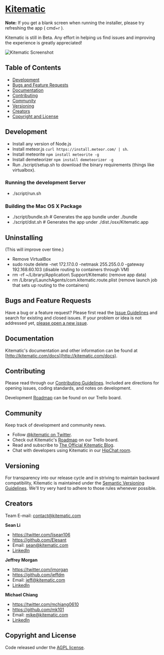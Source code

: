# [Kitematic](https://kitematic.com)

**Note:** If you get a blank screen when running the installer, please try refreshing the app ( cmd+r ). 

Kitematic is still in Beta. Any effort in helping us find issues and improving the experience is greatly appreciated!

![Kitematic Screenshot](https://s3.amazonaws.com/kite-installer/screenshot.5843.png)

## Table of Contents

 - [Development](#development)
 - [Bugs and Feature Requests](#bugs-and-feature-requests)
 - [Documentation](#documentation)
 - [Contributing](#contributing)
 - [Community](#community)
 - [Versioning](#versioning)
 - [Creators](#creators)
 - [Copyright and License](#copyright-and-license)

## Development

- Install any version of Node.js
- Install meteor.js `curl https://install.meteor.com/ | sh`.
- Install meteorite `npm install meteorite -g`
- Install demeteorizer `npm install demeteorizer -g`
- Run ./script/setup.sh to download the binary requirements (things like virtualbox).

### Running the development Server

- ./script/run.sh

### Building the Mac OS X Package

- ./script/bundle.sh  # Generates the app bundle under ./bundle
- ./script/dist.sh    # Generates the app under ./dist./osx/Kitematic.app

## Uninstalling

(This will improve over time.)

- Remove VirtualBox
- sudo route delete -net 172.17.0.0 -netmask 255.255.0.0 -gateway 192.168.60.103 (disable routing to containers through VM)
- rm -rf ~/Library/Application\ Support/Kitematic (remove app data)
- rm /Library/LaunchAgents/com.kitematic.route.plist (remove launch job that sets up routing to the containers)

## Bugs and Feature Requests

Have a bug or a feature request? Please first read the [Issue Guidelines](https://github.com/kitematic/kitematic/blob/master/CONTRIBUTING.md#using-the-issue-tracker) and search for existing and closed issues. If your problem or idea is not addressed yet, [please open a new issue](https://github.com/kitematic/kitematic/issues/new).

## Documentation

Kitematic's documentation and other information can be found at [http://kitematic.com/docs](http://kitematic.com/docs).

## Contributing

Please read through our [Contributing Guidelines](https://github.com/kitematic/kitematic/blob/master/CONTRIBUTING.md). Included are directions for opening issues, coding standards, and notes on development.

Development [Roadmap](https://trello.com/b/G5Aw0Rqc/kitematic-roadmap) can be found on our Trello board.

## Community

Keep track of development and community news.

- Follow [@kitematic on Twitter](https://twitter.com/kitematic).
- Check out Kitematic's [Roadmap](https://trello.com/b/G5Aw0Rqc/kitematic-roadmap) on our Trello board.
- Read and subscribe to [The Official Kitematic Blog](https://kitematic.com/blog).
- Chat with developers using Kitematic in our [HipChat room](http://www.hipchat.com/giAT9Fqb5).

## Versioning

For transparency into our release cycle and in striving to maintain backward compatibility, Kitematic is maintained under the [Semantic Versioning Guidelines](http://semver.org/). We'll try very hard to adhere to those rules whenever possible.

## Creators

Team E-mail: [contact@kitematic.com](mailto:contact@kitematic.com)

**Sean Li**

- <https://twitter.com/lisean106>
- <https://github.com/Elesant>
- Email: [sean@kitematic.com](mailto:sean@kitematic.com)
- [LinkedIn](https://www.linkedin.com/in/lishang)

**Jeffrey Morgan**

- <https://twitter.com/jmorgan>
- <https://github.com/jeffdm>
- Email: [jeff@kitematic.com](mailto:jeff@kitematic.com)
- [LinkedIn](https://www.linkedin.com/in/jeffdmorgan)

**Michael Chiang**

- <https://twitter.com/mchiang0610>
- <https://github.com/mk101>
- Email: [mike@kitematic.com](mailto:mike@kitematic.com)
- [LinkedIn](https://www.linkedin.com/in/mchiang0610)

## Copyright and License

Code released under the [AGPL license](LICENSE).
